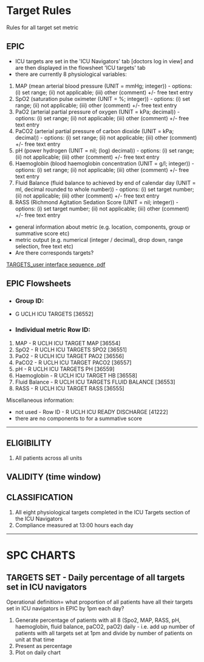 # Target Rules
Rules for all target set metric

## EPIC
- ICU targets are set in the 'ICU Navigators' tab [doctors log in view] and are then displayed in the flowsheet 'ICU targets' tab
- there are currently 8 physiological variables:
1. MAP (mean arterial blood pressure (UNIT = mmHg; integer)) - options: (i) set range; (ii) not applicable; (iii) other (comment) +/- free text entry
2. SpO2 (saturation pulse oximeter (UNIT = %; integer)) - options: (i) set range; (ii) not applicable; (iii) other (comment) +/- free text entry
3. PaO2 (arterial partial pressure of oxygen (UNIT = kPa; decimal)) - options: (i) set range; (ii) not applicable; (iii) other (comment) +/- free text entry
4. PaCO2 (arterial partial pressure of carbon dioxide (UNIT = kPa; decimal)) - options: (i) set range; (ii) not applicable; (iii) other (comment) +/- free text entry
5. pH (power hydrogen (UNIT = nil; (log) decimal)) - options: (i) set range; (ii) not applicable; (iii) other (comment) +/- free text entry
6. Haemoglobin (blood haemoglobin concentration (UNIT = g/l; integer)) - options: (i) set range; (ii) not applicable; (iii) other (comment) +/- free text entry
7. Fluid Balance (fluid balance to achieved by end of calendar day (UNIT = ml, decimal rounded to whole number)) - options: (i) set target number; (ii) not applicable; (iii) other (comment) +/- free text entry
8. RASS (Richmond Agitation Sedation Score (UNIT = nil; integer)) - options: (i) set target number; (ii) not applicable; (iii) other (comment) +/- free text entry

- general information about metric (e.g. location, components, group or summative score etc)
- metric output (e.g. numerical (integer / decimal), drop down, range selection, free text etc)
- Are there corresponds targets?

[TARGETS_user interface sequence .pdf](https://github.com/inform-us/requirements_specifications/files/15090740/TARGETS_frontend.sequence.pdf)

## EPIC Flowsheets

* ### Group ID:
- G UCLH ICU TARGETS [36552] 

* ### Individual metric Row ID:
1. MAP - R UCLH ICU TARGET MAP [36554]
2. SpO2 - R UCLH ICU TARGETS SPO2 [36551]	
3. PaO2 - R UCLH ICU TARGET PAO2 [36556]
4. PaCO2	- R UCLH ICU TARGET PACO2 [36557]
5. pH -	R UCLH ICU TARGETS PH [36559]
6. Haemoglobin - R UCLH ICU TARGET HB [36558]
7. Fluid Balance - R UCLH ICU TARGETS FLUID BALANCE [36553]
8. RASS - R UCLH ICU TARGET RASS [36555]

Miscellaneous information:
- not used - Row ID	- R UCLH ICU READY DISCHARGE [41222]
- there are no components to for a summative score

---
## ELIGIBILITY 

1. All patients across all units

## VALIDITY (time window)

## CLASSIFICATION 
1. All eight physiological targets completed in the ICU Targets section of the ICU Navigators
2. Compliance measured at 13:00 hours each day 

---
# SPC CHARTS 
## TARGETS SET - Daily percentage of all targets set in ICU navigators 
Operational definition= what proportion of all patients have all their targets set in ICU navigators in EPIC by 1pm each day?  

1. Generate percentage of patients with all 8 (Spo2, MAP, RASS, pH, haemoglobin, fluid balance, paCO2, paO2) daily - i.e. add up number of patients with all targets set at 1pm and divide by number of patients on unit at that time 
2. Present as percentage
3. Plot on daily chart

 
